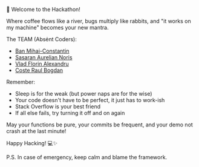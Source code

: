🚀 Welcome to the Hackathon!

Where coffee flows like a river, 
bugs multiply like rabbits,
and "it works on my machine" becomes your new mantra.

The TEAM (Absėnt Coders):
- [Ban Mihai-Constantin](https://github.com/mikeDFT)
- [Sasaran Aurelian Noris](https://github.com/DrNoris)
- [Vlad Florin Alexandru](https://github.com/11-SUSU)
- [Coste Raul Bogdan](https://github.com/bogdan-98)

Remember:
- Sleep is for the weak (but power naps are for the wise)
- Your code doesn't have to be perfect, it just has to work-ish
- Stack Overflow is your best friend
- If all else fails, try turning it off and on again

May your functions be pure, your commits be frequent,
and your demo not crash at the last minute! 

Happy Hacking! 💻✨

P.S. In case of emergency, keep calm and blame the framework.


